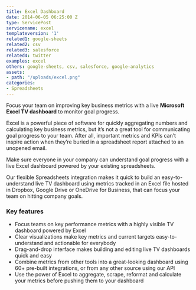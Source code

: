 ```yaml
---
title: Excel Dashboard
date: 2014-06-05 06:25:00 Z
type: ServicePost
servicename: excel
templateversion: '1'
related1: google-sheets
related2: csv
related3: salesforce
related4: twitter
examples: excel
others: google-sheets, csv, salesforce, google-analytics
assets:
- path: "/uploads/excel.png"
categories:
- Spreadsheets
---
```


Focus your team on improving key business metrics with a live **Microsoft Excel TV dashboard** to monitor goal progress. 

Excel is a powerful piece of software for quickly aggregating numbers and calculating key business metrics, but it’s not a great tool for communicating goal progress to your team. After all, important metrics and KPIs can’t inspire action when they’re buried in a spreadsheet report attached to an unopened email. 

Make sure everyone in your company can understand goal progress with a live Excel dashboard powered by your existing spreadsheets.

Our flexible Spreadsheets integration makes it quick to build an easy-to-understand live TV dashboard using metrics tracked in an Excel file hosted in Dropbox, Google Drive or OneDrive for Business, that can focus your team on hitting company goals. 

<div class="useful-resources widget-main__inner">
<h3>Key features</h3>
<ul class="resources-links">
<li><span>Focus teams on key performance metrics with a highly visible TV dashboard powered by Excel</span></li>
<li><span>Clear visualizations make key metrics and current targets easy-to-understand and actionable for everybody</span></li>
<li><span>Drag-and-drop interface makes building and editing live TV dashboards quick and easy</span></li>
<li><span>Combine metrics from other tools into a great-looking dashboard using 60+ pre-built integrations, or from any other source using our API</span></li>
<li><span>Use the power of Excel to aggregate, scrape, reformat and calculate your metrics before pushing them to your dashboard</span></li>
</ul>
</div>
